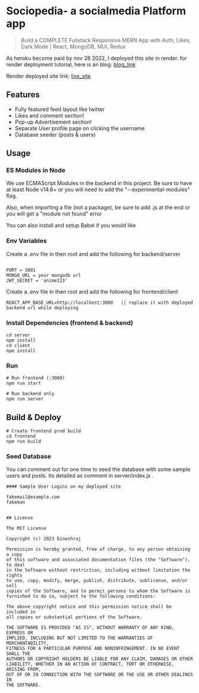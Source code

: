 # Sociopedia- a socialmedia Platform app

> Build a COMPLETE Fullstack Responsive MERN App with Auth, Likes, Dark Mode | React, MongoDB, MUI, Redux

As heroku become paid by nov 28 2022, I deployed this site in render. for render deployment tutorial, here is an blog: [blog_link](https://dev.to/gregpetropoulos/render-deployment-free-tier-of-mern-app-52mk)

Render deployed site link: [live_site](https://socialmedia-frontend-38xj.onrender.com)

## Features

- Fully featured feed layout like twitter
- Likes and comment section!
- Pop-up Advertisement section!
- Separate User profile page on clicking the username
- Database seeder (posts & users)

## Usage

### ES Modules in Node

We use ECMAScript Modules in the backend in this project. Be sure to have at least Node v14.6+ or you will need to add the "--experimental-modules" flag.

Also, when importing a file (not a package), be sure to add .js at the end or you will get a "module not found" error

You can also install and setup Babel if you would like

### Env Variables

Create a .env file in then root and add the following for backend/server

```

PORT = 3001
MONGO_URL = your mongodb url
JWT_SECRET = 'anime123'
```

Create a .env file in then root and add the following for frontend/client

```
REACT_APP_BASE_URL=http://localhost:3000   || replace it with deployed backend url while deploying

```

### Install Dependencies (frontend & backend)

```
cd server
npm install
cd client
npm install
```

### Run

```
# Run frontend (:3000)
npm run start

# Run backend only
npm run server
```

## Build & Deploy

```
# Create frontend prod build
cd frontend
npm run build
```

### Seed Database

You can comment out for one time to seed the database with some sample users and posts. Its detailed as comment in server/index.js .

```
#### Sample User Logins on my deployed site

fakemail@example.com
fakeman

```

```

## License

The MIT License

Copyright (c) 2023 Dineshraj

Permission is hereby granted, free of charge, to any person obtaining a copy
of this software and associated documentation files (the "Software"), to deal
in the Software without restriction, including without limitation the rights
to use, copy, modify, merge, publish, distribute, sublicense, and/or sell
copies of the Software, and to permit persons to whom the Software is
furnished to do so, subject to the following conditions:

The above copyright notice and this permission notice shall be included in
all copies or substantial portions of the Software.

THE SOFTWARE IS PROVIDED "AS IS", WITHOUT WARRANTY OF ANY KIND, EXPRESS OR
IMPLIED, INCLUDING BUT NOT LIMITED TO THE WARRANTIES OF MERCHANTABILITY,
FITNESS FOR A PARTICULAR PURPOSE AND NONINFRINGEMENT. IN NO EVENT SHALL THE
AUTHORS OR COPYRIGHT HOLDERS BE LIABLE FOR ANY CLAIM, DAMAGES OR OTHER
LIABILITY, WHETHER IN AN ACTION OF CONTRACT, TORT OR OTHERWISE, ARISING FROM,
OUT OF OR IN CONNECTION WITH THE SOFTWARE OR THE USE OR OTHER DEALINGS IN
THE SOFTWARE.
```
